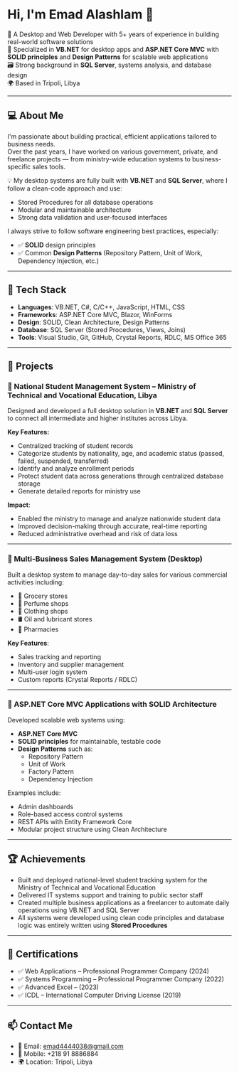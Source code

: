 # Hi, I'm Emad Alashlam 👋

🎯 A Desktop and Web Developer with 5+ years of experience in building real-world software solutions  
💼 Specialized in **VB.NET** for desktop apps and **ASP.NET Core MVC** with **SOLID principles** and **Design Patterns** for scalable web applications  
🗃️ Strong background in **SQL Server**, systems analysis, and database design  
🌍 Based in Tripoli, Libya

---

## 💻 About Me

I'm passionate about building practical, efficient applications tailored to business needs.  
Over the past years, I have worked on various government, private, and freelance projects — from ministry-wide education systems to business-specific sales tools.

💡 My desktop systems are fully built with **VB.NET** and **SQL Server**, where I follow a clean-code approach and use:
- Stored Procedures for all database operations
- Modular and maintainable architecture
- Strong data validation and user-focused interfaces

I always strive to follow software engineering best practices, especially:
- ✅ **SOLID** design principles  
- ✅ Common **Design Patterns** (Repository Pattern, Unit of Work, Dependency Injection, etc.)

---

## 🔧 Tech Stack

- **Languages**: VB.NET, C#, C/C++, JavaScript, HTML, CSS  
- **Frameworks**: ASP.NET Core MVC, Blazor, WinForms  
- **Design**: SOLID, Clean Architecture, Design Patterns  
- **Database**: SQL Server (Stored Procedures, Views, Joins)  
- **Tools**: Visual Studio, Git, GitHub, Crystal Reports, RDLC, MS Office 365

---

## 📂 Projects

### 🔹 National Student Management System – Ministry of Technical and Vocational Education, Libya
Designed and developed a full desktop solution in **VB.NET** and **SQL Server** to connect all intermediate and higher institutes across Libya.

**Key Features:**
- Centralized tracking of student records  
- Categorize students by nationality, age, and academic status (passed, failed, suspended, transferred)  
- Identify and analyze enrollment periods  
- Protect student data across generations through centralized database storage  
- Generate detailed reports for ministry use

**Impact**:
- Enabled the ministry to manage and analyze nationwide student data  
- Improved decision-making through accurate, real-time reporting  
- Reduced administrative overhead and risk of data loss

---

### 🔹 Multi-Business Sales Management System (Desktop)
Built a desktop system to manage day-to-day sales for various commercial activities including:
- 🏪 Grocery stores
- 🧴 Perfume shops
- 👕 Clothing shops
- 🛢️ Oil and lubricant stores
- 💊 Pharmacies

**Key Features**:
- Sales tracking and reporting  
- Inventory and supplier management  
- Multi-user login system  
- Custom reports (Crystal Reports / RDLC)

---

### 🔹 ASP.NET Core MVC Applications with SOLID Architecture
Developed scalable web systems using:
- **ASP.NET Core MVC**
- **SOLID principles** for maintainable, testable code
- **Design Patterns** such as:
  - Repository Pattern
  - Unit of Work
  - Factory Pattern
  - Dependency Injection

Examples include:
- Admin dashboards  
- Role-based access control systems  
- REST APIs with Entity Framework Core  
- Modular project structure using Clean Architecture

---

## 🏆 Achievements

- Built and deployed national-level student tracking system for the Ministry of Technical and Vocational Education  
- Delivered IT systems support and training to public sector staff  
- Created multiple business applications as a freelancer to automate daily operations using VB.NET and SQL Server  
- All systems were developed using clean code principles and database logic was entirely written using **Stored Procedures**

---

## 📃 Certifications

- ✅ Web Applications – Professional Programmer Company (2024)  
- ✅ Systems Programming – Professional Programmer Company (2022)  
- ✅ Advanced Excel – (2023)  
- ✅ ICDL – International Computer Driving License (2019)

---

## 📫 Contact Me

- 📧 Email: emad4444038@gmail.com  
- 📱 Mobile: +218 91 8886884  
- 🌍 Location: Tripoli, Libya
